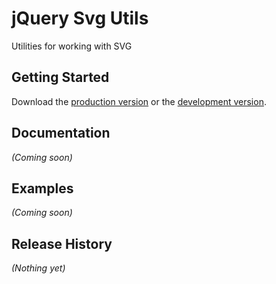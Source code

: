 # jQuery Svg Utils

Utilities for working with SVG

## Getting Started
Download the [production version][min] or the [development version][max].

[min]: https://raw.github.com/adamcoulombe/jquery-svg-utils/master/dist/jquery-svg-utils.min.js
[max]: https://raw.github.com/adamcoulombe/jquery-svg-utils/master/dist/jquery-svg-utils.js

## Documentation
_(Coming soon)_

## Examples
_(Coming soon)_

## Release History
_(Nothing yet)_
